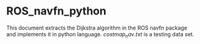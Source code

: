 # ROS_navfn_python
This document extracts the Dijkstra algorithm in the ROS navfn package and implements it in python language.
$costmap_nav.txt$ is a testing data set.
